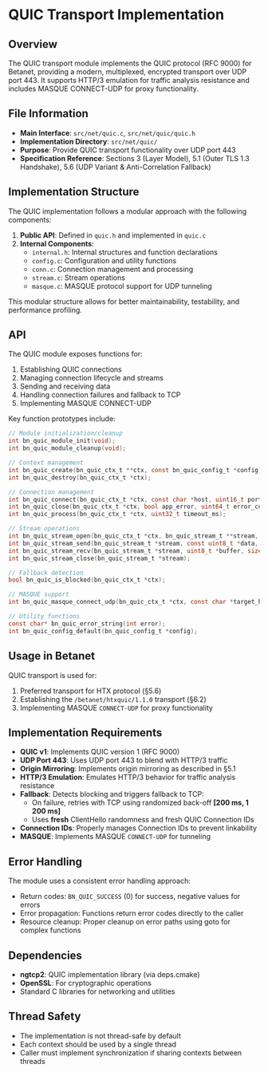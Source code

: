 # QUIC Transport Implementation

## Overview

The QUIC transport module implements the QUIC protocol (RFC 9000) for Betanet, providing a modern, multiplexed, encrypted transport over UDP port 443. It supports HTTP/3 emulation for traffic analysis resistance and includes MASQUE CONNECT-UDP for proxy functionality.

## File Information

- **Main Interface**: `src/net/quic.c`, `src/net/quic/quic.h`
- **Implementation Directory**: `src/net/quic/`
- **Purpose**: Provide QUIC transport functionality over UDP port 443
- **Specification Reference**: Sections 3 (Layer Model), 5.1 (Outer TLS 1.3 Handshake), 5.6 (UDP Variant & Anti-Correlation Fallback)

## Implementation Structure

The QUIC implementation follows a modular approach with the following components:

1. **Public API**: Defined in `quic.h` and implemented in `quic.c`
2. **Internal Components**:
   - `internal.h`: Internal structures and function declarations
   - `config.c`: Configuration and utility functions
   - `conn.c`: Connection management and processing
   - `stream.c`: Stream operations
   - `masque.c`: MASQUE protocol support for UDP tunneling

This modular structure allows for better maintainability, testability, and performance profiling.

## API

The QUIC module exposes functions for:

1. Establishing QUIC connections
2. Managing connection lifecycle and streams
3. Sending and receiving data
4. Handling connection failures and fallback to TCP
5. Implementing MASQUE CONNECT-UDP

Key function prototypes include:

```c
// Module initialization/cleanup
int bn_quic_module_init(void);
int bn_quic_module_cleanup(void);

// Context management
int bn_quic_create(bn_quic_ctx_t **ctx, const bn_quic_config_t *config);
int bn_quic_destroy(bn_quic_ctx_t *ctx);

// Connection management
int bn_quic_connect(bn_quic_ctx_t *ctx, const char *host, uint16_t port);
int bn_quic_close(bn_quic_ctx_t *ctx, bool app_error, uint64_t error_code, const char *reason);
int bn_quic_process(bn_quic_ctx_t *ctx, uint32_t timeout_ms);

// Stream operations
int bn_quic_stream_open(bn_quic_ctx_t *ctx, bn_quic_stream_t **stream, bn_quic_stream_direction_t direction);
int bn_quic_stream_send(bn_quic_stream_t *stream, const uint8_t *data, size_t len, size_t *sent, bool fin);
int bn_quic_stream_recv(bn_quic_stream_t *stream, uint8_t *buffer, size_t len, size_t *received, bool *fin);
int bn_quic_stream_close(bn_quic_stream_t *stream);

// Fallback detection
bool bn_quic_is_blocked(bn_quic_ctx_t *ctx);

// MASQUE support
int bn_quic_masque_connect_udp(bn_quic_ctx_t *ctx, const char *target_host, uint16_t target_port);

// Utility functions
const char* bn_quic_error_string(int error);
int bn_quic_config_default(bn_quic_config_t *config);
```

## Usage in Betanet

QUIC transport is used for:

1. Preferred transport for HTX protocol (§5.6)
2. Establishing the `/betanet/htxquic/1.1.0` transport (§6.2)
3. Implementing MASQUE `CONNECT-UDP` for proxy functionality

## Implementation Requirements

- **QUIC v1**: Implements QUIC version 1 (RFC 9000)
- **UDP Port 443**: Uses UDP port 443 to blend with HTTP/3 traffic
- **Origin Mirroring**: Implements origin mirroring as described in §5.1
- **HTTP/3 Emulation**: Emulates HTTP/3 behavior for traffic analysis resistance
- **Fallback**: Detects blocking and triggers fallback to TCP:
  - On failure, retries with TCP using randomized back-off **[200 ms, 1 200 ms]**
  - Uses **fresh** ClientHello randomness and fresh QUIC Connection IDs
- **Connection IDs**: Properly manages Connection IDs to prevent linkability
- **MASQUE**: Implements MASQUE `CONNECT-UDP` for tunneling

## Error Handling

The module uses a consistent error handling approach:
- Return codes: `BN_QUIC_SUCCESS` (0) for success, negative values for errors
- Error propagation: Functions return error codes directly to the caller
- Resource cleanup: Proper cleanup on error paths using goto for complex functions

## Dependencies

- **ngtcp2**: QUIC implementation library (via deps.cmake)
- **OpenSSL**: For cryptographic operations
- Standard C libraries for networking and utilities

## Thread Safety

- The implementation is not thread-safe by default
- Each context should be used by a single thread
- Caller must implement synchronization if sharing contexts between threads